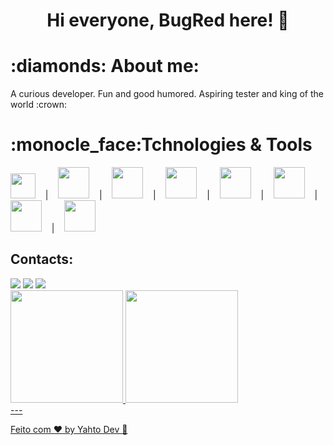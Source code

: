 <h1 align="center"> Hi everyone, BugRed here! 👋 </h1>

<h1 align="left">:diamonds: About me: </h1>

<p>A curious developer. Fun and good humored. Aspiring tester and king of the world :crown:</p>

<h1>:monocle_face:Tchnologies & Tools</h1>

<div style="display: inline">
<img loading="lazy" src="https://cdn.jsdelivr.net/gh/devicons/devicon/icons/git/git-original.svg" width="40" height="40"/>
&nbsp;&nbsp;&nbsp;|&nbsp;&nbsp;&nbsp;
<img loading="lazy" src="https://cdn.jsdelivr.net/gh/devicons/devicon/icons/java/java-original-wordmark.svg" width="50" height="50"/>
&nbsp;&nbsp;&nbsp;|&nbsp;&nbsp;&nbsp;
<img loading="lazy" src="https://cdn.jsdelivr.net/gh/devicons/devicon/icons/javascript/javascript-original.svg" width="50" height="50"/>
&nbsp;&nbsp;&nbsp;|&nbsp;&nbsp;&nbsp;
<img loading="lazy" src="https://cdn.jsdelivr.net/gh/devicons/devicon/icons/docker/docker-original.svg" width="50" height="50"/>
&nbsp;&nbsp;&nbsp;|&nbsp;&nbsp;&nbsp;
<img loading="lazy" src="https://cdn.jsdelivr.net/gh/devicons/devicon/icons/postgresql/postgresql-original.svg" width="50" height="50"/>
&nbsp;&nbsp;&nbsp;|&nbsp;&nbsp;&nbsp;
<img loading="lazy" src="https://cdn.jsdelivr.net/gh/devicons/devicon/icons/figma/figma-original.svg" width="50" height="50"/>
&nbsp;&nbsp;&nbsp;|&nbsp;&nbsp;&nbsp;
<img loading="lazy" src="https://cdn.jsdelivr.net/gh/devicons/devicon/icons/html5/html5-original-wordmark.svg" width="50" height="50"/>
&nbsp;&nbsp;&nbsp;|&nbsp;&nbsp;&nbsp;
<img loading="lazy" src="https://cdn.jsdelivr.net/gh/devicons/devicon/icons/css3/css3-original.svg" width="50" height="50"/>
</div>


## Contacts:

<div>
<a href="https://instagram.com/tantofazdjow" target="_blank"><img loading="lazy" src="https://img.shields.io/badge/-Instagram-%23E4405F?style=for-the-badge&logo=instagram&logoColor=white" target="_blank"></a>
<a href = "mailto:work.adrian.rodrigues@gmail.com"><img loading="lazy" src="https://img.shields.io/badge/Gmail-D14836?style=for-the-badge&logo=gmail&logoColor=white" target="_blank"></a>
<a href="https://www.linkedin.com/in/adriano-rodrigues-2a5708193/" target="_blank"><img loading="lazy" src="https://img.shields.io/badge/-LinkedIn-%230077B5?style=for-the-badge&logo=linkedin&logoColor=white" target="_blank"></a>   
</div>

<div>
<a href="https://github.com/BugRed">
<img loading="lazy" height="180em" src="https://github-readme-stats.vercel.app/api/top-langs/?username=BugRed&layout=compact&langs_count=7&theme=dracula"/>
<img loading="lazy" height="180em" src="https://github-readme-stats.vercel.app/api?username=BugRed&show_icons=true&theme=dracula&include_all_commits=true&count_private=true"/>
</div>
---

Feito com ♥ by Yahto Dev :maple_leaf:
